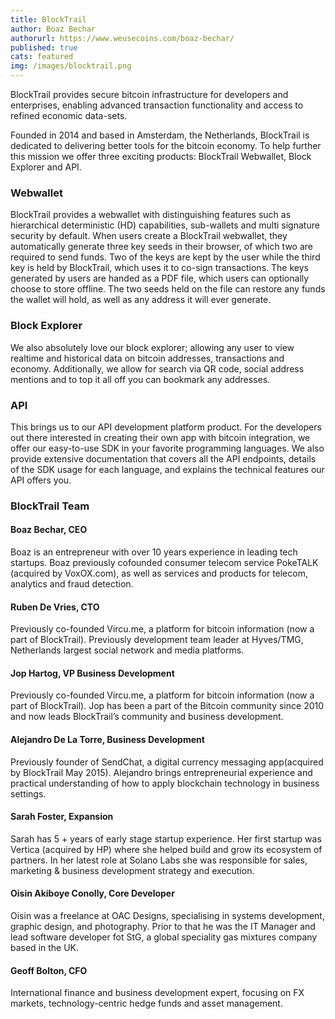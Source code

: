 ```yaml
---
title: BlockTrail
author: Boaz Bechar
authorurl: https://www.weusecoins.com/boaz-bechar/
published: true
cats: featured
img: /images/blocktrail.png
---
```

BlockTrail provides secure bitcoin infrastructure for developers and enterprises, enabling advanced transaction functionality and access to refined economic data-sets.

Founded in 2014 and based in Amsterdam, the Netherlands, BlockTrail is dedicated to delivering better tools for the bitcoin economy. To help further this mission we offer three exciting products: BlockTrail Webwallet, Block Explorer and API.

### Webwallet

BlockTrail provides a webwallet with distinguishing features such as hierarchical deterministic (HD) capabilities, sub-wallets and multi signature security by default. When users create a BlockTrail webwallet, they automatically generate three key seeds in their browser, of which two are required to send funds. Two of the keys are kept by the user while the third key is held by BlockTrail, which uses it to co-sign transactions. The keys generated by users are handed as a PDF file, which users can optionally choose to store offline. The two seeds held on the file can restore any funds the wallet will hold, as well as any address it will ever generate.

### Block Explorer
We also absolutely love our block explorer; allowing any user to view realtime and historical data on bitcoin addresses, transactions and economy. Additionally, we allow for search via QR code, social address mentions and to top it all off you can bookmark any addresses.

### API

This brings us to our API development platform product. For the developers out there interested in creating their own app with bitcoin integration, we offer our easy-to-use SDK in your favorite programming languages. We also provide extensive documentation that covers all the API endpoints, details of the SDK usage for each language, and explains the technical features our API offers you.

### BlockTrail Team

#### Boaz Bechar, CEO

Boaz is an entrepreneur with over 10 years experience in leading tech startups. Boaz previously cofounded consumer telecom service PokeTALK (acquired by VoxOX.com), as well as services and products for telecom, analytics and fraud detection.

#### Ruben De Vries, CTO

Previously co-founded Vircu.me, a platform for bitcoin information (now a part of BlockTrail). Previously development team leader at Hyves/TMG, Netherlands largest social network and media platforms.

#### Jop Hartog, VP Business Development

Previously co-founded Vircu.me, a platform for bitcoin information (now a part of BlockTrail). Jop has been a part of the Bitcoin community since 2010 and now leads BlockTrail’s community and business development.

#### Alejandro De La Torre, Business Development

Previously founder of SendChat, a digital currency messaging app(acquired by BlockTrail May 2015). Alejandro brings entrepreneurial experience and practical understanding of how to apply blockchain technology in business settings.

#### Sarah Foster, Expansion

Sarah has 5 + years of early stage startup experience. Her first startup was Vertica (acquired by HP) where she helped build and grow its ecosystem of partners. In her latest role at Solano Labs she was responsible for sales, marketing & business development strategy and execution.

#### Oisin Akiboye Conolly, Core Developer

Oisin was a freelance at OAC Designs, specialising in systems development, graphic design, and photography. Prior to that he was the IT Manager and lead software developer fot StG, a global speciality gas mixtures company based in the UK.

#### Geoff Bolton, CFO

International finance and business development expert, focusing on FX markets, technology-centric hedge funds and asset management.
